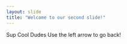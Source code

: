 ```yaml
---
layout: slide
title: "Welcome to our second slide!"
---
```

Sup Cool Dudes
Use the left arrow to go back!
